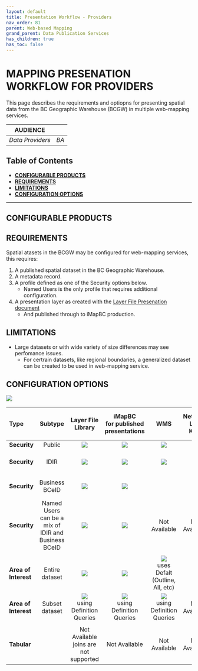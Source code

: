 ```yaml
---
layout: default
title: Presentation Workflow - Providers
nav_order: 81
parent: Web-based Mapping
grand_parent: Data Publication Services
has_children: true
has_toc: false
---
```


# MAPPING PRESENATION WORKFLOW FOR PROVIDERS

This page describes the requirements and optiopns for presenting spatial data from the BC Geographic Warehouse (BCGW) in multiple web-mapping services.


|**AUDIENCE**|  |
|:---:|:---:|
| *Data Providers* | *BA* |

## Table of Contents

+ [**CONFIGURABLE PRODUCTS**](#configurable-products)
+ [**REQUIREMENTS**](#requirements)
+ [**LIMITATIONS**](#limitations)
+ [**CONFIGURATION OPTIONS**](#configuration-options)

-----------------------

## CONFIGURABLE PRODUCTS

## REQUIREMENTS
Spatial atasets in the BCGW may be configured for web-mapping services, this requires:

1. A published spatial dataset in the BC Geographic Warehouse.
1. A metadata record.
1. A profile defined as one of the Security options below.
    - Named Users is the only profile that requires additional configuration.
1. A presentation layer as created with the [Layer File Presenation document](./dsg_bcgw_layer_file_presentation.md)
   - And published through to iMapBC production.

## LIMITATIONS

+ Large datasets or with wide variety of size differences may see perfomance issues.
   - For certrain datasets, like regional boundaries, a generalized dataset can be created to be used in web-mapping service.

## CONFIGURATION OPTIONS
 ![](/images/grey_dash.png)
 
 |Type|Subtype | Layer File Library| iMapBC <br/> for published presentations | WMS  | Network Link KML |BC Maphub Feature Layer 
|:---|:---:|:---:|:---:|:---:|:---:|:---:|
|**Security** | Public | ![](/images/green_check.png)| ![](/images/green_check.png) | ![](/images/green_check.png) | ![](/images/green_check.png) | ![](/images/green_check.png) 
|**Security** | IDIR	| ![](/images/green_check.png)| ![](/images/green_check.png) | ![](/images/green_check.png) | | Not Available *
|**Security** | Business BCeID | ![](/images/green_check.png)| ![](/images/green_check.png) | | | Not Available *
|**Security** | Named Users <br/> can be a mix of IDIR and Business BCeID  | ![](/images/green_check.png)| ![](/images/green_check.png) | Not Available | Not Available | Not Available *
||
|**Area of Interest** | Entire dataset| ![](/images/green_check.png) | ![](/images/green_check.png) | ![](/images/green_check.png) <br/> uses Defalt (Outline, All, etc) |![](/images/green_check.png) | ![](/images/green_check.png) 
|**Area of Interest** |Subset dataset| ![](/images/green_check.png)<br/> using Definition Queries| ![](/images/green_check.png) <br/> using Definition Queries | ![](/images/green_check.png) <br/> using Definition Queries | Not Available | Not Available
||
|**Tabular** | | Not Available <br/> joins are not supported | Not Available |Not Available|Not Available|Not Available
